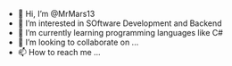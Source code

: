 - 👋 Hi, I’m @MrMars13
- 👀 I’m interested in SOftware Development and Backend
- 🌱 I’m currently learning programming languages like C#
- 💞️ I’m looking to collaborate on ...
- 📫 How to reach me ...

<!---
MrMars13/MrMars13 is a ✨ special ✨ repository because its `README.md` (this file) appears on your GitHub profile.
You can click the Preview link to take a look at your changes.
--->

